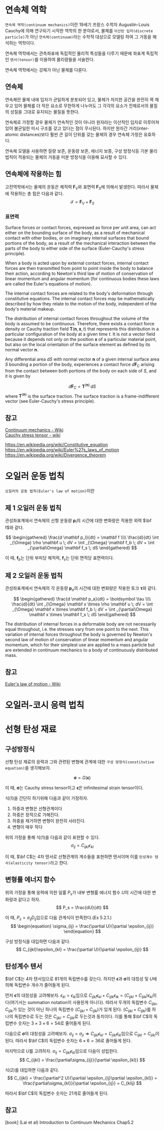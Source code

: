 # 연속체 역학
`연속체 역학(continuum mechanics)`이란 19세기 프랑스 수학자 Augustin-Louis Cauchy에 의해 연구되기 시작한 역학의 한 분야로서, 물체를 `이산된 입자(discrete particle)`가 아닌 `연속체(continuum)`라는 수학적 대상으로 모델링 하여 그 거동을 해석하는 역학이다.

연속체 역학에서는 관측좌표에 독립적인 물리적 특성들을 다루기 때문에 좌표계 독립적인 `텐서(tensor)`를 이용하여 물리량들을 서술한다.

연속체 역학에서는 강체가 아닌 물체를 다룬다. 

## 연속체
연속체란 물체 내에 입자가 균일하게 분포되어 있고, 물체가 차지한 공간을 완전히 꽉 채우고 있어 물체를 더 작은 요소로 무한하게 나누어도 그 각각의 요소가 전체로서의 물질의 성질을 그대로 유지되는 물질을 뜻한다. 

연속체로 가정할 경우 물체가 연속적인 것이 아니라 원자라는 이산적인 입자로 이루어져 있어 불균일한 미시 구조를 갖고 있다는 점이 무시된다. 하지만 원자간 거리(inter-atomic distances)보다 훨씬 큰 길이 단위를 갖는 물체의 경우 연속체 가정은 유효하다. 

연속체 모델을 사용하면 질량 보존, 운동량 보존, 에너지 보종, 구성 방정식등 기본 물리법칙이 적용되는 물체의 거동을 미분 방정식을 이용해 묘사할 수 있다.

## 연속체에 작용하는 힘
고전역학에서는 물체의 운동은 체적력 $\mathbf{F}_V$와 표면력 $\mathbf {F}_S$에 의해서 발생한다. 따라서 물체에 작용하는 총 힘은 다음과 같다.
$$ \mathcal {F} = \mathbf {F}_V + \mathbf{F}_S $$

### 표면력


Surface forces or contact forces, expressed as force per unit area, can act either on the bounding surface of the body, as a result of mechanical contact with other bodies, or on imaginary internal surfaces that bound portions of the body, as a result of the mechanical interaction between the parts of the body to either side of the surface (Euler-Cauchy's stress principle). 

When a body is acted upon by external contact forces, internal contact forces are then transmitted from point to point inside the body to balance their action, according to Newton's third law of motion of conservation of linear momentum and angular momentum (for continuous bodies these laws are called the Euler's equations of motion). 

The internal contact forces are related to the body's deformation through constitutive equations. The internal contact forces may be mathematically described by how they relate to the motion of the body, independent of the body's material makeup.

The distribution of internal contact forces throughout the volume of the body is assumed to be continuous. Therefore, there exists a contact force density or Cauchy traction field $\mathbf {T} (\mathbf {n} ,\mathbf {x} ,t)$ that represents this distribution in a particular configuration of the body at a given time $t$. It is not a vector field because it depends not only on the position $\mathbf {x}$ of a particular material point, but also on the local orientation of the surface element as defined by its normal vector $\mathbf {n}$.

Any differential area $dS$ with normal vector $\mathbf {n}$  of a given internal surface area $S$ bounding a portion of the body, experiences a contact force $d\mathbf {F} _{C}$ arising from the contact between both portions of the body on each side of $S$, and it is given by

$$ d\mathbf {F} _{C} = \mathbf {T} ^{(\mathbf {n} )}\,dS $$
where $\mathbf {T} ^{(\mathbf {n} )}$ is the surface traction. The surface traction is a frame-indifferent vector (see Euler-Cauchy's stress principle).



## 참고
[Continuum mechanics - Wiki](https://en.wikipedia.org/wiki/Continuum_mechanics)  
[Cauchy stress tensor - wiki](https://en.wikipedia.org/wiki/Cauchy_stress_tensor)

https://en.wikipedia.org/wiki/Constitutive_equation  
https://en.wikipedia.org/wiki/Euler%27s_laws_of_motion  
https://en.wikipedia.org/wiki/Divergence_theorem  

# 오일러 운동 법칙
`오일러의 운동 법칙(Euler's law of motion)`이란 

## 제 1 오일러 운동 법칙
관성좌표계에서 연속체의 선형 운동량 $\mathbf p_l$의 시간에 대한 변화량은 작용한 외력 $\bf f$와 같다.

$$ \begin{gathered} \frac{d \mathbf p_l}{dt} = \mathbf f \\\\ \frac{d}{dt} \int _{\Omega} \rho \mathbf u \; dV = \int _{\Omega} \mathbf f_b \; dV + \int _{\partial\Omega} \mathbf f_s \; dS \end{gathered}  $$

이 때, $\mathbf f_b$는 단위 부피당 체적력, $\mathbf f_s$는 단위 면적당 표면력이다.

## 제 2 오일러 운동 법칙
관성좌표계에서 연속체의 각 운동량 $\mathbf p_a$의 시간에 대한 변화량은 작용한 토크 $\boldsymbol \tau$와 같다.

$$ \begin{gathered} \frac{d \mathbf p_a}{dt} = \boldsymbol \tau \\\\ \frac{d}{dt} \int _{\Omega} \mathbf x \times \rho \mathbf u \; dV = \int _{\Omega} \mathbf x \times \mathbf f_b \; dV + \int _{\partial\Omega}  \mathbf x \times \mathbf f_s \; dS \end{gathered} $$

The distribution of internal forces in a deformable body are not necessarily equal throughout, i.e. the stresses vary from one point to the next. This variation of internal forces throughout the body is governed by Newton's second law of motion of conservation of linear momentum and angular momentum, which for their simplest use are applied to a mass particle but are extended in continuum mechanics to a body of continuously distributed mass. 

## 참고
[Euler's law of motion - Wiki](https://en.wikipedia.org/wiki/Euler%27s_laws_of_motion)

# 오일러-코시 응력 법칙

# 선형 탄성 재료

## 구성방정식
선형 탄성 재료의 응력과 그와 관련된 변형에 관계에 대한 `구성 방정식(constitutive equation)`을 생각해보자.

$$ \begin{equation} \boldsymbol \sigma = G(\boldsymbol \epsilon) \end{equation} $$

이 때, $\boldsymbol \sigma$는 Cauchy stress tensor이고 $\boldsymbol{\epsilon}$은 infinitesimal strain tensor이다.

식(1)을 간단히 하기위해 다음과 같이 가정하자.
1. 하중과 변형은 선형관계이다
2. 하중은 정적으로 가해진다.
3. 하중을 제거하면 변형이 완전히 사라진다.
4. 변형이 매우 작다

위의 가정을 통해 식(1)을 다음과 같이 표현할 수 있다.
$$ \begin{equation} \sigma_{ij} = C_{ijkl}\epsilon_{kl} \end{equation} $$

이 때, $\bf C$는 4차 텐서로 선형관계의 계수들을 표현하면 텐서이며 이를 `탄성계수 텐서(elasticity tensor)`라고 한다.

## 변형률 에너지 함수
위의 가정을 통해 응력에 의한 일률 $P_s$가 내부 변형률 에너지 함수 $U$의 시간에 대한 변화량과 같다고 하자.
$$ P_s = \frac{dU}{dt} $$

이 때, $P_s = \sigma_{ij}D_{ij}$임으로 다음 관계식이 만족한다.(Ex 5.2.1.)
$$ \begin{equation} \sigma_{ij} = \frac{\partial U}{\partial \epsilon_{ij}} \end{equation}  $$

구성 방정식을 대입하면 다음과 같다.
$$ C_{ijkl}\epsilon_{kl} = \frac{\partial U}{\partial \epsilon_{ij}} $$

## 탄성계수 텐서
$\bf C$는 4차 텐서임으로 81개의 독립변수를 갖는다. 하지만 $\boldsymbol{\epsilon}$과 $\boldsymbol{\sigma}$의 대칭성 및 $U$에의해 독립변수 개수가 줄어들게 된다.

먼저 $\boldsymbol{\epsilon}$의 대칭성을 고려해보자. $\epsilon_{kl} = \epsilon_{lk}$임으로 $C_{ijkl}\epsilon_{kl} + C_{ijlk}\epsilon_{lk} = (C_{ijkl} + C_{ijlk} ) \epsilon_{kl}$이다(여기서는 summation notation이 사용된게 아니다). 따라서 두개의 독립변수 $C_{ijkl}, C_{ijlk}$가 있는 것이 아닌 하나의 독립변수 $( C_{ijkl} + C_{ijlk} )$가 있게 된다. $( C_{ijkl} + C_{ijlk} )$를 하나의 독립변수로 두는 것은 $C_{ijkl} = C_{ijlk}$로 두는것과 동치이다. 이를 통해 $\bf C$의 독립변수 숫자는 $3 \times 3 \times 6 = 54$로 줄어들게 된다.

다음으로 $\boldsymbol{\sigma}$의 대칭성을 고려해보자. $\sigma_{ij} = \sigma_{ji} \Rightarrow C_{ijkl}\epsilon_{kl} = C_{jikl}\epsilon_{kl}$임으로 $C_{ijkl} = C_{jikl}$이 된다. 따라서 $\bf C$의 독립변수 숫자는 $6 \times 6 = 36$로 줄어들게 된다.

마지막으로 $U$를 고려하자. $\sigma_{ij} = C_{ijkl}\epsilon_{kl}$임으로 다음이 성립한다.
$$ C_{ijkl} = \frac{\partial\sigma_{ij}}{\partial \epsilon_{kl}} $$

식(2)를 대입하면 다음과 같다.
$$ C_{ijkl} = \frac{\partial^2 U}{\partial \epsilon_{ij}\partial \epsilon_{kl}} = \frac{\partial\sigma_{kl}}{\partial \epsilon_{ij}} = C_{klij} $$

따라서 $\bf C$의 독립변수 숫자는 21개로 줄어들게 된다.

## 참고
[book] (Lai et al) Introduction to Continuum Mechanics Chap5.2